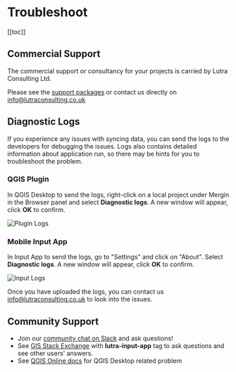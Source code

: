# Troubleshoot

[[toc]]

## Commercial Support

The commercial support or consultancy for your projects is carried by Lutra Consulting Ltd.

<PublicImage src="logo_lutra.svg" />
    
Please see the [support packages](https://www.lutraconsulting.co.uk/support/) or contact us directly on [info@lutraconsulting.co.uk](mailto:info@lutraconsulting.co.uk)

## Diagnostic Logs

If you experience any issues with syncing data, you can send the logs to the developers for debugging the issues. Logs also contains detailed information about application run, so there may be hints for you to troubleshoot the problem.

### QGIS Plugin 

In QGIS Desktop to send the logs, right-click on a local project under Mergin in the Browser panel and select **Diagnostic logs**. A new window will appear, click **OK** to confirm.

![Plugin Logs](./plugin-logs.png)

### Mobile Input App

In Input App to send the logs, go to "Settings" and click on "About". Select **Diagnostic logs**. A new window will appear, click **OK** to confirm.

![Input Logs](./input-logs.png)

Once you have uploaded the logs, you can contact us [info@lutraconsulting.co.uk](mailto:info@lutraconsulting.co.uk) to look into the issues.

## Community Support

 - Join our [community chat on Slack](https://merginmaps.com/community/join) and ask questions!
 - See [GIS Stack Exchange](https://gis.stackexchange.com/questions/tagged/lutra-input-app) with **lutra-input-app** tag to ask questions and see other users' answers.
 - See [QGIS Online docs](https://www.qgis.org/en/docs/index.html) for QGIS Desktop related problem
 
